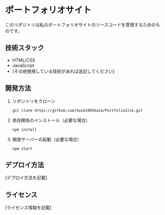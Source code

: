 # ポートフォリオサイト

このリポジトリは私のポートフォリオサイトのソースコードを管理するためのものです。

## 技術スタック

- HTML/CSS
- JavaScript
- [その他使用している技術があれば追記してください]

## 開発方法

1. リポジトリをクローン
   ```
   git clone https://github.com/kaim1005kaim/PortfolioSite.git
   ```

2. 依存関係のインストール（必要な場合）
   ```
   npm install
   ```

3. 開発サーバーの起動（必要な場合）
   ```
   npm start
   ```

## デプロイ方法

[デプロイ方法を記載]

## ライセンス

[ライセンス情報を記載]
